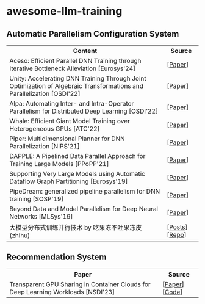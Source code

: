 <body>
<div><h1>awesome-llm-training</h1>

<div id="__source__">
<h2>Automatic Parallelism Configuration System</h2>
<table>
<tr>
    <th>Content</th>
    <th>Source</th>
</tr>
<tr>
    <td>
        Aceso: Efficient Parallel DNN Training through Iterative Bottleneck Alleviation [Eurosys'24]
    </td>
    <td>
        [<a href="https://dl.acm.org/doi/pdf/10.1145/3627703.3629554">Paper</a>]
    </td>
</tr>
<tr>
    <td>
        Unity: Accelerating DNN Training Through Joint Optimization of Algebraic Transformations and Parallelization [OSDI'22]
    </td>
    <td>
        [<a href="https://www.usenix.org/system/files/osdi22-unger.pdf">Paper</a>]
    </td>
</tr>
<tr>
    <td>
        Alpa: Automating Inter- and Intra-Operator Parallelism for Distributed Deep Learning [OSDI'22]
    </td>
    <td>
        [<a href="https://www.usenix.org/system/files/osdi22-zheng-lianmin.pdf">Paper</a>]
    </td>
</tr>
<tr>
    <td>
        Whale: Efficient Giant Model Training over Heterogeneous GPUs [ATC'22]
    </td>
    <td>
        [<a href="https://www.usenix.org/system/files/atc22-jia-xianyan.pdf">Paper</a>]
    </td>
</tr>
<tr>
    <td>
        Piper: Multidimensional Planner for DNN Parallelization [NIPS'21]
    </td>
    <td>
        [<a href="https://proceedings.neurips.cc/paper/2021/file/d01eeca8b24321cd2fe89dd85b9beb51-Paper.pdf">Paper</a>]
    </td>
</tr>
<tr>
    <td>
        DAPPLE: A Pipelined Data Parallel Approach for Training Large Models [PPoPP'21]
    </td>
    <td>
        [<a href="https://arxiv.org/pdf/2007.01045">Paper</a>]
    </td>
</tr>
<tr>
    <td>
        Supporting Very Large Models using Automatic Dataflow Graph Partitioning [Eurosys'19]
    </td>
    <td>
        [<a href="https://dl.acm.org/doi/pdf/10.1145/3302424.3303953">Paper</a>]
    </td>
</tr>
<tr>
    <td>
        PipeDream: generalized pipeline parallelism for DNN training [SOSP'19]
    </td>
    <td>
        [<a href="https://par.nsf.gov/servlets/purl/10129641">Paper</a>]
    </td>
</tr>
<tr>
    <td>
        Beyond Data and Model Parallelism for Deep Neural Networks [MLSys'19]
    </td>
    <td>
        [<a href="https://proceedings.mlsys.org/paper_files/paper/2019/file/b422680f3db0986ddd7f8f126baaf0fa-Paper.pdf">Paper</a>]
    </td>
</tr>
<tr>
<td>
    大模型分布式训练并行技术 by 吃果冻不吐果冻皮 (zhihu)  
</td>
<td>
    [<a href="https://zhuanlan.zhihu.com/p/598714869">Posts</a>]
    [<a href="https://github.com/liguodongiot/llm-action">Repo</a>]
</td>
</tr>
</table>


<h2>Recommendation System</h2>
<table>
<tr>
    <th>Paper</th>
    <th>Source</th>
</tr>
<tr>
    <td>
        Transparent GPU Sharing in Container Clouds for Deep Learning Workloads [NSDI'23]
    </td>
    <td>
        [<a href="https://www.usenix.org/conference/nsdi23/presentation/wu">Paper</a>]
        [<a href="https://github.com/pkusys/TGS">Code</a>]
    </td>
</tr>
</table>

</div>

</div>
</body>
